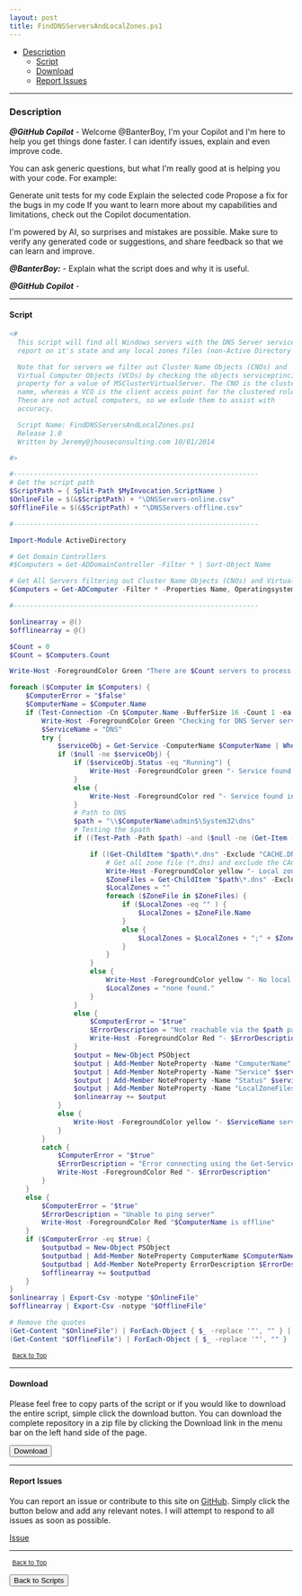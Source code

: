 ```yaml
---
layout: post
title: FindDNSServersAndLocalZones.ps1
---
```


- [Description](#description)
  - [Script](#script)
  - [Download](#download)
  - [Report Issues](#report-issues)

---

### Description

**_@GitHub Copilot_** - Welcome @BanterBoy, I'm your Copilot and I'm here to help you get things done faster. I can identify issues, explain and even improve code.

You can ask generic questions, but what I'm really good at is helping you with your code. For example:

Generate unit tests for my code
Explain the selected code
Propose a fix for the bugs in my code
If you want to learn more about my capabilities and limitations, check out the Copilot documentation.

I'm powered by AI, so surprises and mistakes are possible. Make sure to verify any generated code or suggestions, and share feedback so that we can learn and improve.

**_@BanterBoy:_** - Explain what the script does and why it is useful.

**_@GitHub Copilot_** -

---

#### Script

```powershell
<#
  This script will find all Windows servers with the DNS Server service installed,
  report on it's state and any local zones files (non-Active Directory integrated).

  Note that for servers we filter out Cluster Name Objects (CNOs) and
  Virtual Computer Objects (VCOs) by checking the objects serviceprincipalname
  property for a value of MSClusterVirtualServer. The CNO is the cluster
  name, whereas a VCO is the client access point for the clustered role.
  These are not actual computers, so we exlude them to assist with
  accuracy.

  Script Name: FindDNSServersAndLocalZones.ps1
  Release 1.0
  Written by Jeremy@jhouseconsulting.com 10/01/2014

#>

#-------------------------------------------------------------
# Get the script path
$ScriptPath = { Split-Path $MyInvocation.ScriptName }
$OnlineFile = $(&$ScriptPath) + "\DNSServers-online.csv"
$OfflineFile = $(&$ScriptPath) + "\DNSServers-offline.csv"

#-------------------------------------------------------------

Import-Module ActiveDirectory

# Get Domain Controllers
#$Computers = Get-ADDomainController -Filter * | Sort-Object Name

# Get All Servers filtering out Cluster Name Objects (CNOs) and Virtual computer Objects (VCOs)
$Computers = Get-ADComputer -Filter * -Properties Name, Operatingsystem, servicePrincipalName | Where-Object { ($_.Operatingsystem -like '*server*') -AND !($_.serviceprincipalname -like '*MSClusterVirtualServer*') } | Sort-Object -Property Name

#-------------------------------------------------------------

$onlinearray = @()
$offlinearray = @()

$Count = 0
$Count = $Computers.Count

Write-Host -ForegroundColor Green "There are $Count servers to process.`n"

foreach ($Computer in $Computers) {
    $ComputerError = "$false"
    $ComputerName = $Computer.Name
    if (Test-Connection -Cn $Computer.Name -BufferSize 16 -Count 1 -ea 0 -quiet) {
        Write-Host -ForegroundColor Green "Checking for DNS Server service on $ComputerName"
        $ServiceName = "DNS"
        try {
            $serviceObj = Get-Service -ComputerName $ComputerName | Where-Object { $_.ServiceName -eq $serviceName } | Select-Object Name, Status
            if ($null -ne $serviceObj) {
                if ($serviceObj.Status -eq "Running") {
                    Write-Host -ForegroundColor green "- Service found in a $($serviceObj.Status) state."
                }
                else {
                    Write-Host -ForegroundColor red "- Service found in a $($serviceObj.Status) state."
                }
                # Path to DNS
                $path = "\\$ComputerName\admin$\System32\dns"
                # Testing the $path
                if ((Test-Path -Path $path) -and ($null -ne (Get-Item -Path $path).Length)) {

                    if ((Get-ChildItem "$path\*.dns" -Exclude "CACHE.DNS" | Measure-Object).Count -gt 0) {
                        # Get all zone file (*.dns) and exclude the CACHE.DNS file.
                        Write-Host -ForegroundColor yellow "- Local zones files found."
                        $ZoneFiles = Get-ChildItem "$path\*.dns" -Exclude "CACHE.DNS"
                        $LocalZones = ""
                        foreach ($ZoneFile in $ZoneFiles) {
                            if ($LocalZones -eq "" ) {
                                $LocalZones = $ZoneFile.Name
                            }
                            else {
                                $LocalZones = $LocalZones + ";" + $ZoneFile.Name
                            }
                        }
                    }
                    else {
                        Write-Host -ForegroundColor yellow "- No local zones files found."
                        $LocalZones = "none found."
                    }
                }
                else {
                    $ComputerError = "$true"
                    $ErrorDescription = "Not reachable via the $path path."
                    Write-Host -ForegroundColor Red "- $ErrorDescription"
                }
                $output = New-Object PSObject
                $output | Add-Member NoteProperty -Name "ComputerName" $ComputerName
                $output | Add-Member NoteProperty -Name "Service" $serviceObj.Name
                $output | Add-Member NoteProperty -Name "Status" $serviceObj.Status
                $output | Add-Member NoteProperty -Name "LocalZoneFiles" $LocalZones
                $onlinearray += $output
            }
            else {
                Write-Host -ForegroundColor yellow "- $ServiceName service not installed"
            }
        }
        catch {
            $ComputerError = "$true"
            $ErrorDescription = "Error connecting using the Get-Service cmdlet."
            Write-Host -ForegroundColor Red "- $ErrorDescription"
        }
    }
    else {
        $ComputerError = "$true"
        $ErrorDescription = "Unable to ping server"
        Write-Host -ForegroundColor Red "$ComputerName is offline"
    }
    if ($ComputerError -eq $true) {
        $outputbad = New-Object PSObject
        $outputbad | Add-Member NoteProperty ComputerName $ComputerName
        $outputbad | Add-Member NoteProperty ErrorDescription $ErrorDescription
        $offlinearray += $outputbad
    }
}
$onlinearray | Export-Csv -notype "$OnlineFile"
$offlinearray | Export-Csv -notype "$OfflineFile"

# Remove the quotes
(Get-Content "$OnlineFile") | ForEach-Object { $_ -replace '"', "" } | Out-File "$OnlineFile" -Force -Encoding ascii
(Get-Content "$OfflineFile") | ForEach-Object { $_ -replace '"', "" } | Out-File "$OfflineFile" -Force -Encoding ascii
```

<span style="font-size:11px;"><a href="#"><i class="fas fa-caret-up" aria-hidden="true" style="color: white; margin-right:5px;"></i>Back to Top</a></span>

---

#### Download

Please feel free to copy parts of the script or if you would like to download the entire script, simple click the download button. You can download the complete repository in a zip file by clicking the Download link in the menu bar on the left hand side of the page.

<button class="btn" type="submit" onclick="window.open('/PowerShell/scripts/activeDirectory/FindDNSServersAndLocalZones.ps1')">
    <i class="fa fa-cloud-download-alt">
    </i>
        Download
</button>

---

#### Report Issues

You can report an issue or contribute to this site on <a href="https://github.com/BanterBoy/scripts-blog/issues">GitHub</a>. Simply click the button below and add any relevant notes. I will attempt to respond to all issues as soon as possible.

<!-- Place this tag where you want the button to render. -->

<a class="github-button" href="https://github.com/BanterBoy/scripts-blog/issues/new?title=FindDNSServersAndLocalZones.ps1&body=There is a problem with this function. Please find details below." data-show-count="true" aria-label="Issue BanterBoy/scripts-blog on GitHub">Issue</a>

---

<span style="font-size:11px;"><a href="#"><i class="fas fa-caret-up" aria-hidden="true" style="color: white; margin-right:5px;"></i>Back to Top</a></span>

<a href="/menu/_pages/scripts.html">
    <button class="btn">
        <i class='fas fa-reply'>
        </i>
            Back to Scripts
    </button>
</a>

[1]: http://ecotrust-canada.github.io/markdown-toc
[2]: https://github.com/googlearchive/code-prettify
